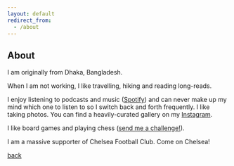 ```yaml
---
layout: default
redirect_from:
  - /about
---
```


## About

I am originally from Dhaka, Bangladesh.

When I am not working, I like travelling, hiking and reading long-reads.

I enjoy listening to podcasts and music ([Spotify](https://open.spotify.com/user/shoumikchow)) and can never make up my mind which one to listen to so I switch back and forth frequently. I like taking photos. You can find a heavily-curated gallery on my [Instagram](https://www.instagram.com/shoumikchow/).

I like board games and playing chess ([send me a challenge!](https://chess.com/play/shoumikcfc)).

I am a massive supporter of Chelsea Football Club. Come on Chelsea!

[back](https://shoumikchow.com)
